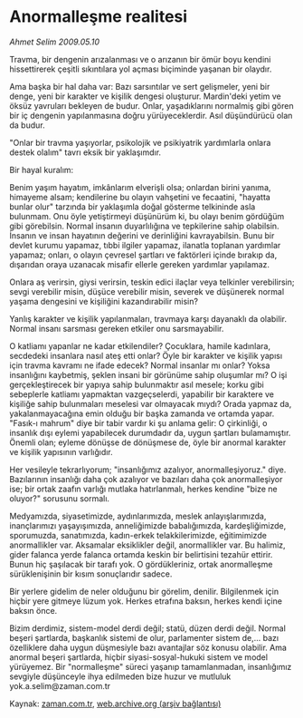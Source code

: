 # Anormalleşme realitesi

*Ahmet Selim 2009.05.10*

<tr><td class="metin" colspan="2" style="padding-top: 20px; padding-left: 5px; padding-right: 10px;">Travma, bir dengenin arızalanması ve o arızanın bir ömür boyu kendini hissettirerek çeşitli sıkıntılara yol açması biçiminde yaşanan bir olaydır.</td></tr><tr><td class="metin" colspan="2" style="padding-top: 20px; padding-left: 5px; padding-right: 10px;"><p>Ama başka bir hal daha var: Bazı sarsıntılar ve sert gelişmeler, yeni bir denge, yeni bir karakter ve kişilik dengesi oluşturur. Mardin'deki yetim ve öksüz yavruları bekleyen de budur. Onlar, yaşadıklarını normalmiş gibi gören bir iç dengenin yapılanmasına doğru yürüyeceklerdir. Asıl düşündürücü olan da budur.
<p>"Onlar bir travma yaşıyorlar, psikolojik ve psikiyatrik yardımlarla onlara destek olalım" tavrı eksik bir yaklaşımdır.
<p>Bir hayal kuralım:
<p>Benim yaşım hayatım, imkânlarım elverişli olsa; onlardan birini yanıma, himayeme alsam; kendilerine bu olayın vahşetini ve fecaatini, "hayatta bunlar olur" tarzında bir yaklaşımla doğal gösterme telkininde asla bulunmam. Onu öyle yetiştirmeyi düşünürüm ki, bu olayı benim gördüğüm gibi görebilsin. Normal insanın duyarlılığına ve tepkilerine sahip olabilsin. İnsanın ve insan hayatının değerini ve derinliğini kavrayabilsin. Bunu bir devlet kurumu yapamaz, tıbbi ilgiler yapamaz, ilanatla toplanan yardımlar yapamaz; onları, o olayın çevresel şartları ve faktörleri içinde bırakıp da, dışarıdan oraya uzanacak misafir ellerle gereken yardımlar yapılamaz.
<p>Onlara aş verirsin, giysi verirsin, teskin edici ilaçlar veya telkinler verebilirsin; sevgi verebilir misin, düşüce verebilir misin, severek ve düşünerek normal yaşama dengesini ve kişiliğini kazandırabilir misin?
<p>Yanlış karakter ve kişilik yapılanmaları, travmaya karşı dayanaklı da olabilir. Normal insanı sarsması gereken etkiler onu sarsmayabilir.
<p>O katliamı yapanlar ne kadar etkilendiler? Çocuklara, hamile kadınlara, secdedeki insanlara nasıl ateş etti onlar? Öyle bir karakter ve kişilik yapısı için travma kavramı ne ifade edecek? Normal insanlar mı onlar? Yoksa insanlığını kaybetmiş, şeklen insani bir görünüme sahip oluşumlar mı? O işi gerçekleştirecek bir yapıya sahip bulunmaktır asıl mesele; korku gibi sebeplerle katliamı yapmaktan vazgeçselerdi, yapabilir bir karaktere ve kişiliğe sahip bulunmaları meselesi var olmayacak mıydı? Orada yapmaz da, yakalanmayacağına emin olduğu bir başka zamanda ve ortamda yapar. "Fasık-ı mahrum" diye bir tabir vardır ki şu anlama gelir: O çirkinliği, o insanlık dışı eylemi yapabilecek durumdadır da, uygun şartları bulamamıştır. Önemli olan; eyleme dönüşse de dönüşmese de, öyle bir anormal karakter ve kişilik yapısının varlığıdır.
<p>Her vesileyle tekrarlıyorum; "insanlığımız azalıyor, anormalleşiyoruz." diye. Bazılarının insanlığı daha çok azalıyor ve bazıları daha çok anormalleşiyor ise; bir ortak zaafın varlığı mutlaka hatırlanmalı, herkes kendine "bize ne oluyor?" sorusunu sormalı. 
<p>Medyamızda, siyasetimizde, aydınlarımızda, meslek anlayışlarımızda, inançlarımızı yaşayışımızda, anneliğimizde babalığımızda, kardeşliğimizde, sporumuzda, sanatımızda, kadın-erkek telakkilerimizde, eğitimimizde anormallikler var. Aksamalar eksiklikler değil, anormallikler var. Bu halimiz, gider falanca yerde falanca ortamda keskin bir belirtisini tezahür ettirir. Bunun hiç şaşılacak bir tarafı yok. O gördükleriniz, ortak anormalleşme sürüklenişinin bir kısım sonuçlarıdır sadece.
<p>Bir yerlere gidelim de neler olduğunu bir görelim, denilir. Bilgilenmek için hiçbir yere gitmeye lüzum yok. Herkes etrafına baksın, herkes kendi içine baksın önce.
<p>Bizim derdimiz, sistem-model derdi değil; statü, düzen derdi değil. Normal beşeri şartlarda, başkanlık sistemi de olur, parlamenter sistem de,... bazı özelliklere daha uygun düşmesiyle bazı avantajlar söz konusu olabilir. Ama anormal beşeri şartlarda, hiçbir siyasi-sosyal-hukuki sistem ve model yürüyemez. Bir "normalleşme" süreci yaşanıp tamamlanmadan, insanlığımız sevgiyle düşünceyle ihya edilmeden bize huzur ve mutluluk yok.a.selim@zaman.com.tr<br/></p></p></p></p></p></p></p></p></p></p></p></td></tr>

Kaynak: [zaman.com.tr](http://zaman.com.tr/yazar.do?yazino=846544), [web.archive.org (arşiv bağlantısı)](http://web.archive.org/web/20090615132500/http://www.zaman.com.tr:80/yazar.do?yazino=846544)
